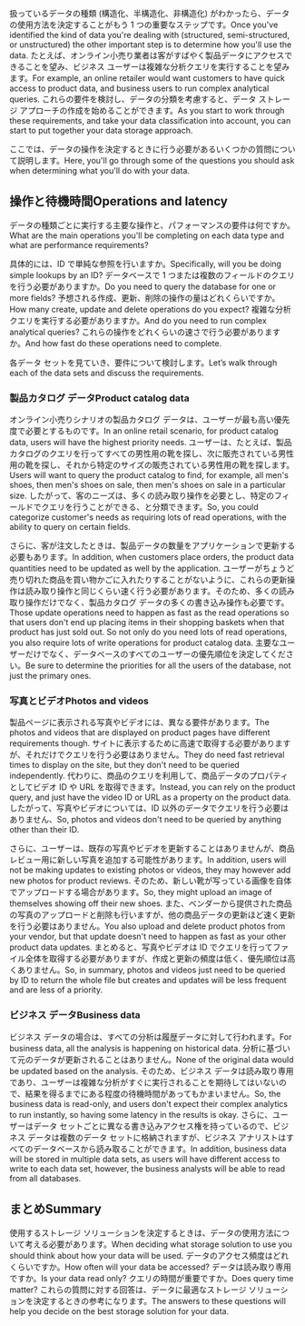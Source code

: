 <span data-ttu-id="2b79d-101">扱っているデータの種類 (構造化、半構造化、非構造化) がわかったら、データの使用方法を決定することがもう 1 つの重要なステップです。</span><span class="sxs-lookup"><span data-stu-id="2b79d-101">Once you've identified the kind of data you're dealing with (structured, semi-structured, or unstructured) the other important step is to determine how you'll use the data.</span></span> <span data-ttu-id="2b79d-102">たとえば、オンライン小売り業者は客がすばやく製品データにアクセスできることを望み、ビジネス ユーザーは複雑な分析クエリを実行することを望みます。</span><span class="sxs-lookup"><span data-stu-id="2b79d-102">For example, an online retailer would want customers to have quick access to product data, and business users to run complex analytical queries.</span></span> <span data-ttu-id="2b79d-103">これらの要件を検討し、データの分類を考慮すると、データ ストレージ アプローチの作成を始めることができます。</span><span class="sxs-lookup"><span data-stu-id="2b79d-103">As you start to work through these requirements, and take your data classification into account, you can start to put together your data storage approach.</span></span>

<span data-ttu-id="2b79d-104">ここでは、データの操作を決定するときに行う必要があるいくつかの質問について説明します。</span><span class="sxs-lookup"><span data-stu-id="2b79d-104">Here, you'll go through some of the questions you should ask when determining what you'll do with your data.</span></span>

## <a name="operations-and-latency"></a><span data-ttu-id="2b79d-105">操作と待機時間</span><span class="sxs-lookup"><span data-stu-id="2b79d-105">Operations and latency</span></span>

<span data-ttu-id="2b79d-106">データの種類ごとに実行する主要な操作と、パフォーマンスの要件は何ですか。</span><span class="sxs-lookup"><span data-stu-id="2b79d-106">What are the main operations you'll be completing on each data type and what are performance requirements?</span></span>

<span data-ttu-id="2b79d-107">具体的には、ID で単純な参照を行いますか。</span><span class="sxs-lookup"><span data-stu-id="2b79d-107">Specifically, will you be doing simple lookups by an ID?</span></span> <span data-ttu-id="2b79d-108">データベースで 1 つまたは複数のフィールドのクエリを行う必要がありますか。</span><span class="sxs-lookup"><span data-stu-id="2b79d-108">Do you need to query the database for one or more fields?</span></span> <span data-ttu-id="2b79d-109">予想される作成、更新、削除の操作の量はどれくらいですか。</span><span class="sxs-lookup"><span data-stu-id="2b79d-109">How many create, update and delete operations do you expect?</span></span> <span data-ttu-id="2b79d-110">複雑な分析クエリを実行する必要がありますか。</span><span class="sxs-lookup"><span data-stu-id="2b79d-110">And do you need to run complex analytical queries?</span></span> <span data-ttu-id="2b79d-111">これらの操作をどれくらいの速さで行う必要がありますか。</span><span class="sxs-lookup"><span data-stu-id="2b79d-111">And how fast do these operations need to complete.</span></span>

<span data-ttu-id="2b79d-112">各データ セットを見ていき、要件について検討します。</span><span class="sxs-lookup"><span data-stu-id="2b79d-112">Let’s walk through each of the data sets and discuss the requirements.</span></span>

### <a name="product-catalog-data"></a><span data-ttu-id="2b79d-113">製品カタログ データ</span><span class="sxs-lookup"><span data-stu-id="2b79d-113">Product catalog data</span></span>

<span data-ttu-id="2b79d-114">オンライン小売りシナリオの製品カタログ データは、ユーザーが最も高い優先度で必要とするものです。</span><span class="sxs-lookup"><span data-stu-id="2b79d-114">In an online retail scenario, for product catalog data, users will have the highest priority needs.</span></span> <span data-ttu-id="2b79d-115">ユーザーは、たとえば、製品カタログのクエリを行ってすべての男性用の靴を探し、次に販売されている男性用の靴を探し、それから特定のサイズの販売されている男性用の靴を探します。</span><span class="sxs-lookup"><span data-stu-id="2b79d-115">Users will want to query the product catalog to find, for example, all men's shoes, then men's shoes on sale, then men's shoes on sale in a particular size.</span></span> <span data-ttu-id="2b79d-116">したがって、客のニーズは、多くの読み取り操作を必要とし、特定のフィールドでクエリを行うことができる、と分類できます。</span><span class="sxs-lookup"><span data-stu-id="2b79d-116">So, you could categorize customer's needs as requiring lots of read operations, with the ability to query on certain fields.</span></span>

<span data-ttu-id="2b79d-117">さらに、客が注文したときは、製品データの数量をアプリケーションで更新する必要もあります。</span><span class="sxs-lookup"><span data-stu-id="2b79d-117">In addition, when customers place orders, the product data quantities need to be updated as well by the application.</span></span> <span data-ttu-id="2b79d-118">ユーザーがちょうど売り切れた商品を買い物かごに入れたりすることがないように、これらの更新操作は読み取り操作と同じくらい速く行う必要があります。そのため、多くの読み取り操作だけでなく、製品カタログ データの多くの書き込み操作も必要です。</span><span class="sxs-lookup"><span data-stu-id="2b79d-118">Those update operations need to happen as fast as the read operations so that users don't end up placing items in their shopping baskets when that product has just sold out. So not only do you need lots of read operations, you also require lots of write operations for product catalog data.</span></span> <span data-ttu-id="2b79d-119">主要なユーザーだけでなく、データベースのすべてのユーザーの優先順位を決定してください。</span><span class="sxs-lookup"><span data-stu-id="2b79d-119">Be sure to determine the priorities for all the users of the database, not just the primary ones.</span></span>

### <a name="photos-and-videos"></a><span data-ttu-id="2b79d-120">写真とビデオ</span><span class="sxs-lookup"><span data-stu-id="2b79d-120">Photos and videos</span></span>

<span data-ttu-id="2b79d-121">製品ページに表示される写真やビデオには、異なる要件があります。</span><span class="sxs-lookup"><span data-stu-id="2b79d-121">The photos and videos that are displayed on product pages have different requirements though.</span></span> <span data-ttu-id="2b79d-122">サイトに表示するために高速で取得する必要がありますが、それだけでクエリを行う必要はありません。</span><span class="sxs-lookup"><span data-stu-id="2b79d-122">They do need fast retrieval times to display on the site, but they don't need to be queried independently.</span></span> <span data-ttu-id="2b79d-123">代わりに、商品のクエリを利用して、商品データのプロパティとしてビデオ ID や URL を取得できます。</span><span class="sxs-lookup"><span data-stu-id="2b79d-123">Instead, you can rely on the product query, and just have the video ID or URL as a property on the product data.</span></span> <span data-ttu-id="2b79d-124">したがって、写真やビデオについては、ID 以外のデータでクエリを行う必要はありません、</span><span class="sxs-lookup"><span data-stu-id="2b79d-124">So, photos and videos don't need to be queried by anything other than their ID.</span></span>

<span data-ttu-id="2b79d-125">さらに、ユーザーは、既存の写真やビデオを更新することはありませんが、商品レビュー用に新しい写真を追加する可能性があります。</span><span class="sxs-lookup"><span data-stu-id="2b79d-125">In addition, users will not be making updates to existing photos or videos, they may however add new photos for product reviews.</span></span> <span data-ttu-id="2b79d-126">そのため、新しい靴が写っている画像を自体でアップロードする場合があります。</span><span class="sxs-lookup"><span data-stu-id="2b79d-126">So, they might upload an image of themselves showing off their new shoes.</span></span> <span data-ttu-id="2b79d-127">また、ベンダーから提供された商品の写真のアップロードと削除も行いますが、他の商品データの更新ほど速く更新を行う必要はありません。</span><span class="sxs-lookup"><span data-stu-id="2b79d-127">You also upload and delete product photos from your vendor, but that update doesn't need to happen as fast as your other product data updates.</span></span> <span data-ttu-id="2b79d-128">まとめると、写真やビデオは ID でクエリを行ってファイル全体を取得する必要がありますが、作成と更新の頻度は低く、優先順位は高くありません。</span><span class="sxs-lookup"><span data-stu-id="2b79d-128">So, in summary, photos and videos just need to be queried by ID to return the whole file but creates and updates will be less frequent and are less of a priority.</span></span>  

### <a name="business-data"></a><span data-ttu-id="2b79d-129">ビジネス データ</span><span class="sxs-lookup"><span data-stu-id="2b79d-129">Business data</span></span>

<span data-ttu-id="2b79d-130">ビジネス データの場合は、すべての分析は履歴データに対して行われます。</span><span class="sxs-lookup"><span data-stu-id="2b79d-130">For business data, all the analysis is happening on historical data.</span></span> <span data-ttu-id="2b79d-131">分析に基づいて元のデータが更新されることはありません。</span><span class="sxs-lookup"><span data-stu-id="2b79d-131">None of the original data would be updated based on the analysis.</span></span> <span data-ttu-id="2b79d-132">そのため、ビジネス データは読み取り専用であり、ユーザーは複雑な分析がすぐに実行されることを期待してはいないので、結果を得るまでにある程度の待機時間があってもかまいません。</span><span class="sxs-lookup"><span data-stu-id="2b79d-132">So, the business data is read-only, and users don't expect their complex analytics to run instantly, so having some latency in the results is okay.</span></span> <span data-ttu-id="2b79d-133">さらに、ユーザーはデータ セットごとに異なる書き込みアクセス権を持っているので、ビジネス データは複数のデータ セットに格納されますが、ビジネス アナリストはすべてのデータベースから読み取ることができます。</span><span class="sxs-lookup"><span data-stu-id="2b79d-133">In addition, business data will be stored in multiple data sets, as users will have different access to write to each data set, however, the business analysts will be able to read from all databases.</span></span>

## <a name="summary"></a><span data-ttu-id="2b79d-134">まとめ</span><span class="sxs-lookup"><span data-stu-id="2b79d-134">Summary</span></span>

<span data-ttu-id="2b79d-135">使用するストレージ ソリューションを決定するときは、データの使用方法について考える必要があります。</span><span class="sxs-lookup"><span data-stu-id="2b79d-135">When deciding what storage solution to use you should think about how your data will be used.</span></span> <span data-ttu-id="2b79d-136">データのアクセス頻度はどれくらいですか。</span><span class="sxs-lookup"><span data-stu-id="2b79d-136">How often will your data be accessed?</span></span> <span data-ttu-id="2b79d-137">データは読み取り専用ですか。</span><span class="sxs-lookup"><span data-stu-id="2b79d-137">Is your data read only?</span></span> <span data-ttu-id="2b79d-138">クエリの時間が重要ですか。</span><span class="sxs-lookup"><span data-stu-id="2b79d-138">Does query time matter?</span></span> <span data-ttu-id="2b79d-139">これらの質問に対する回答は、データに最適なストレージ ソリューションを決定するときの参考になります。</span><span class="sxs-lookup"><span data-stu-id="2b79d-139">The answers to these questions will help you decide on the best storage solution for your data.</span></span>

